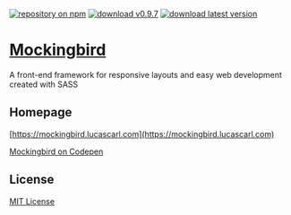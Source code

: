 [![repository on npm](https://img.shields.io/badge/npm-v0.9.7-blue.svg)](https://www.npmjs.com/package/mockingbird-sass)
[![download v0.9.7](https://img.shields.io/badge/download-v0.9.7-brightgreen.svg)](https://mockingbird.lucascarl.com/download/#v0.9.7)
[![download latest version](https://img.shields.io/badge/download-latest-yellow.svg)](https://mockingbird.lucascarl.com/download/#latest)

# [Mockingbird](https://mockingbird.lucascarl.com)

A front-end framework for responsive layouts and easy web development created with SASS


## Homepage

[https://mockingbird.lucascarl.com](https://mockingbird.lucascarl.com)

[Mockingbird on Codepen](https://codepen.io/mockingbird-sass/)


## License

[MIT License](https://github.com/lucas-carl/mockingbird/blob/master/LICENSE)
